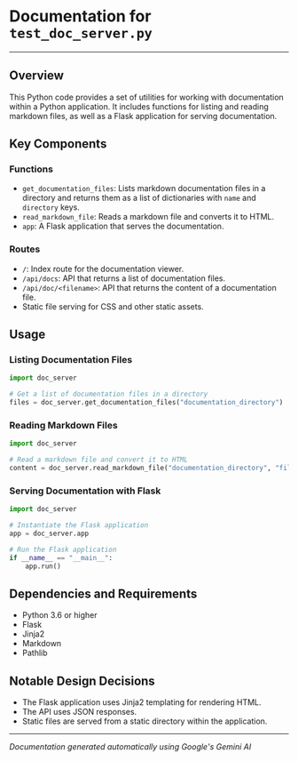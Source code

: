 # Documentation for `test_doc_server.py`

---

## Overview

This Python code provides a set of utilities for working with documentation within a Python application. It includes functions for listing and reading markdown files, as well as a Flask application for serving documentation.

## Key Components

### Functions

- `get_documentation_files`: Lists markdown documentation files in a directory and returns them as a list of dictionaries with `name` and `directory` keys.
- `read_markdown_file`: Reads a markdown file and converts it to HTML.
- `app`: A Flask application that serves the documentation.

### Routes

- `/`: Index route for the documentation viewer.
- `/api/docs`: API that returns a list of documentation files.
- `/api/doc/<filename>`: API that returns the content of a documentation file.
- Static file serving for CSS and other static assets.

## Usage

### Listing Documentation Files

```python
import doc_server

# Get a list of documentation files in a directory
files = doc_server.get_documentation_files("documentation_directory")
```

### Reading Markdown Files

```python
import doc_server

# Read a markdown file and convert it to HTML
content = doc_server.read_markdown_file("documentation_directory", "filename.md")
```

### Serving Documentation with Flask

```python
import doc_server

# Instantiate the Flask application
app = doc_server.app

# Run the Flask application
if __name__ == "__main__":
    app.run()
```

## Dependencies and Requirements

- Python 3.6 or higher
- Flask
- Jinja2
- Markdown
- Pathlib

## Notable Design Decisions

- The Flask application uses Jinja2 templating for rendering HTML.
- The API uses JSON responses.
- Static files are served from a static directory within the application.

---
*Documentation generated automatically using Google's Gemini AI*